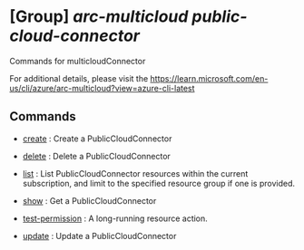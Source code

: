 # [Group] _arc-multicloud public-cloud-connector_

Commands for multicloudConnector

For additional details, please visit the https://learn.microsoft.com/en-us/cli/azure/arc-multicloud?view=azure-cli-latest

## Commands

- [create](/Commands/arc-multicloud/public-cloud-connector/_create.md)
: Create a PublicCloudConnector

- [delete](/Commands/arc-multicloud/public-cloud-connector/_delete.md)
: Delete a PublicCloudConnector

- [list](/Commands/arc-multicloud/public-cloud-connector/_list.md)
: List PublicCloudConnector resources within the current subscription, and limit to the specified resource group if one is provided.

- [show](/Commands/arc-multicloud/public-cloud-connector/_show.md)
: Get a PublicCloudConnector

- [test-permission](/Commands/arc-multicloud/public-cloud-connector/_test-permission.md)
: A long-running resource action.

- [update](/Commands/arc-multicloud/public-cloud-connector/_update.md)
: Update a PublicCloudConnector

